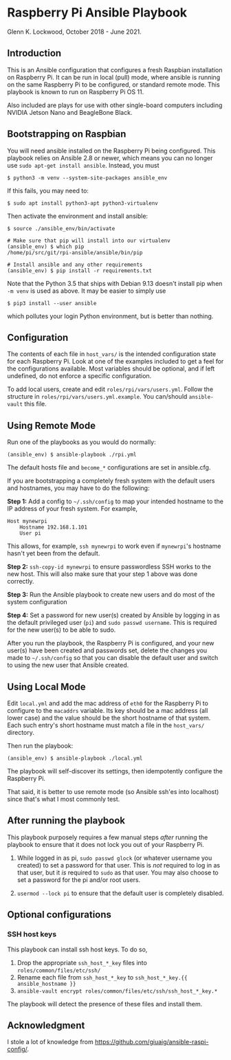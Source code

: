 # Raspberry Pi Ansible Playbook

Glenn K. Lockwood, October 2018 - June 2021.

## Introduction

This is an Ansible configuration that configures a fresh Raspbian installation
on Raspberry Pi.  It can be run in local (pull) mode, where ansible is running
on the same Raspberry Pi to be configured, or standard remote mode.  This
playbook is known to run on Raspberry Pi OS 11.

Also included are plays for use with other single-board computers including
NVIDIA Jetson Nano and BeagleBone Black.

## Bootstrapping on Raspbian

You will need ansible installed on the Raspberry Pi being configured.  This
playbook relies on Ansible 2.8 or newer, which means you can no longer use
`sudo apt-get install ansible`.  Instead, you must

    $ python3 -m venv --system-site-packages ansible_env

If this fails, you may need to:

    $ sudo apt install python3-apt python3-virtualenv

Then activate the environment and install ansible:
    
    $ source ./ansible_env/bin/activate
    
    # Make sure that pip will install into our virtualenv
    (ansible_env) $ which pip
    /home/pi/src/git/rpi-ansible/ansible/bin/pip
    
    # Install ansible and any other requirements
    (ansible_env) $ pip install -r requirements.txt

Note that the Python 3.5 that ships with Debian 9.13 doesn't install pip when
`-m venv` is used as above.  It may be easier to simply use

    $ pip3 install --user ansible

which pollutes your login Python environment, but is better than nothing.

## Configuration

The contents of each file in `host_vars/` is the intended configuration state
for each Raspberry Pi.  Look at one of the examples included to get a feel for
the configurations available.  Most variables should be optional, and if left
undefined, do not enforce a specific configuration.

To add local users, create and edit `roles/rpi/vars/users.yml`.  Follow the
structure in `roles/rpi/vars/users.yml.example`.  You can/should
`ansible-vault` this file.

## Using Remote Mode

Run one of the playbooks as you would do normally:

    (ansible_env) $ ansible-playbook ./rpi.yml

The default hosts file and `become_*` configurations are set in ansible.cfg.

If you are bootstrapping a completely fresh system with the default users and
hostnames, you may have to do the following:

**Step 1:** Add a config to `~/.ssh/config` to map your intended hostname to
the IP address of your fresh system.  For example,

```
Host mynewrpi
    Hostname 192.168.1.101
    User pi
```
   
This allows, for example, `ssh mynewrpi` to work even if `mynewrpi`'s hostname
hasn't yet been from the default.

**Step 2:** `ssh-copy-id mynewrpi` to ensure passwordless SSH works to the new
host.  This will also make sure that your step 1 above was done correctly.

**Step 3:** Run the Ansible playbook to create new users and do most of the
system configuration

**Step 4:** Set a password for new user(s) created by Ansible by logging in as
the default privileged user (`pi`) and `sudo passwd username`.  This is required
for the new user(s) to be able to sudo.

After you run the playbook, the Raspberry Pi is configured, and your new user(s)
have been created and passwords set, delete the changes you made to
`~/.ssh/config` so that you can disable the default user and switch to using
the new user that Ansible created.

## Using Local Mode

Edit `local.yml` and add the mac address of `eth0` for the Raspberry Pi to
configure to the `macaddrs` variable.  Its key should be a mac address (all
lower case) and the value should be the short hostname of that system.  Each
such entry's short hostname must match a file in the `host_vars/` directory.

Then run the playbook:

    (ansible_env) $ ansible-playbook ./local.yml

The playbook will self-discover its settings, then idempotently configure the
Raspberry Pi.

That said, it is better to use remote mode (so Ansible ssh'es into localhost)
since that's what I most commonly test.

## After running the playbook

This playbook purposely requires a few manual steps _after_ running the playbook
to ensure that it does not lock you out of your Raspberry Pi.

1. While logged in as pi, `sudo passwd glock` (or whatever username you created)
   to set a password for that user.  This is _not_ required to log in as that
   user, but it _is_ required to `sudo` as that user.  You may also choose to
   set a password for the pi and/or root users.

2. `usermod --lock pi` to ensure that the default user is completely disabled.

## Optional configurations

### SSH host keys

This playbook can install ssh host keys.  To do so,

1. Drop the appropriate `ssh_host_*_key` files into `roles/common/files/etc/ssh/`
2. Rename each file from `ssh_host_*_key` to `ssh_host_*_key.{{ ansible_hostname }}`
3. `ansible-vault encrypt roles/common/files/etc/ssh/ssh_host_*_key.*`

The playbook will detect the presence of these files and install them.

## Acknowledgment

I stole a lot of knowledge from https://github.com/giuaig/ansible-raspi-config/.
